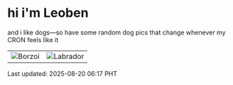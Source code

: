 # hi i'm Leoben

and i like dogs—so have some random dog pics that change whenever my CRON feels like it

|  |  |
|--------|----------|
| ![Borzoi](https://random-dog-vercel.vercel.app/api/random-borzoi?v=1755641844) | ![Labrador](https://random-dog-vercel.vercel.app/api/random-labrador?v=1755641844) |

Last updated: 2025-08-20 06:17 PHT
